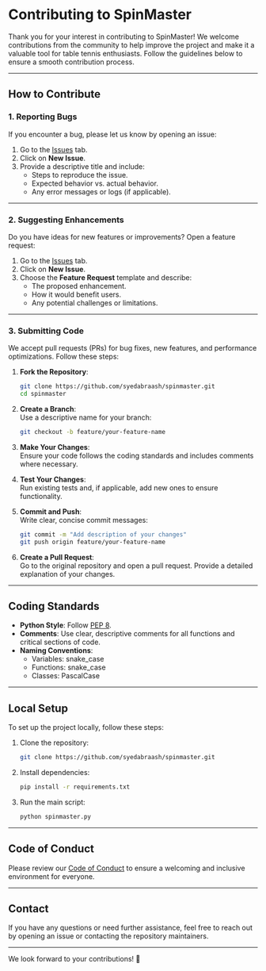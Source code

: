 # **Contributing to SpinMaster**

Thank you for your interest in contributing to SpinMaster! We welcome contributions from the community to help improve the project and make it a valuable tool for table tennis enthusiasts. Follow the guidelines below to ensure a smooth contribution process.

---

## **How to Contribute**

### **1. Reporting Bugs**
If you encounter a bug, please let us know by opening an issue:
1. Go to the [Issues](https://github.com/syedabraash/spinmaster/issues) tab.
2. Click on **New Issue**.
3. Provide a descriptive title and include:
   - Steps to reproduce the issue.
   - Expected behavior vs. actual behavior.
   - Any error messages or logs (if applicable).

---

### **2. Suggesting Enhancements**
Do you have ideas for new features or improvements? Open a feature request:
1. Go to the [Issues](https://github.com/syedabraash/spinmaster/issues) tab.
2. Click on **New Issue**.
3. Choose the **Feature Request** template and describe:
   - The proposed enhancement.
   - How it would benefit users.
   - Any potential challenges or limitations.

---

### **3. Submitting Code**
We accept pull requests (PRs) for bug fixes, new features, and performance optimizations. Follow these steps:
1. **Fork the Repository**:  
   ```bash
   git clone https://github.com/syedabraash/spinmaster.git
   cd spinmaster
   ```

2. **Create a Branch**:  
   Use a descriptive name for your branch:  
   ```bash
   git checkout -b feature/your-feature-name
   ```

3. **Make Your Changes**:  
   Ensure your code follows the coding standards and includes comments where necessary.

4. **Test Your Changes**:  
   Run existing tests and, if applicable, add new ones to ensure functionality.

5. **Commit and Push**:  
   Write clear, concise commit messages:  
   ```bash
   git commit -m "Add description of your changes"
   git push origin feature/your-feature-name
   ```

6. **Create a Pull Request**:  
   Go to the original repository and open a pull request. Provide a detailed explanation of your changes.

---

## **Coding Standards**
- **Python Style**: Follow [PEP 8](https://peps.python.org/pep-0008/).
- **Comments**: Use clear, descriptive comments for all functions and critical sections of code.
- **Naming Conventions**:
  - Variables: snake_case
  - Functions: snake_case
  - Classes: PascalCase

---

## **Local Setup**
To set up the project locally, follow these steps:
1. Clone the repository:
   ```bash
   git clone https://github.com/syedabraash/spinmaster.git
   ```
2. Install dependencies:
   ```bash
   pip install -r requirements.txt
   ```
3. Run the main script:
   ```bash
   python spinmaster.py
   ```

---

## **Code of Conduct**
Please review our [Code of Conduct](CODE_OF_CONDUCT.md) to ensure a welcoming and inclusive environment for everyone.

---

## **Contact**
If you have any questions or need further assistance, feel free to reach out by opening an issue or contacting the repository maintainers.

---

We look forward to your contributions! 🚀

